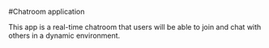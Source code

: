 #Chatroom application

This app is a real-time chatroom that users will be able to join
and chat with others in a dynamic environment.

